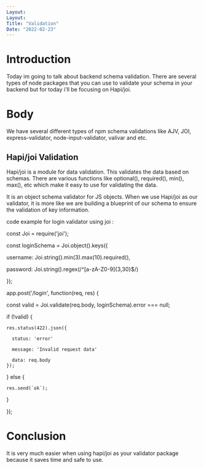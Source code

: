 ```yaml
---
Layout:
Layout:
Title: "Validation"
Date: "2022-02-23"
---
```


# Introduction

Today im going to talk about backend schema validation. There are several types of node packages that you can use to validate your schema in your backend but for today i'll be focusing on Hapi/joi.

# Body

We have several different types of npm schema validations like AJV, JOI, express-validator, node-input-validator, valivar and etc. 

## Hapi/joi Validation


Hapi/joi is a module for data validation. This validates the data based on schemas. There are various functions like optional(), required(), min(), max(), etc which make it easy to use for validating the data.

It is an object schema validator for JS objects. When we use Hapi/joi as our validator, it is more like we are building a blueprint of our schema to ensure the validation of key information.

code example for login validator using joi :

const Joi = require('joi');

const loginSchema = Joi.object().keys({

  username: Joi.string().min(3).max(10).required(),

  password: Joi.string().regex(/^[a-zA-Z0-9]{3,30}$/)

});

app.post('/login', function(req, res) {

  const valid = Joi.validate(req.body, loginSchema).error === null;

  if (!valid) {

    res.status(422).json({

      status: 'error'

      message: 'Invalid request data'

      data: req.body
    });

  } else {

    res.send(`ok`);

  }

});


# Conclusion

It is very much easier when using hapi/joi as your validator package because it saves time and safe to use.